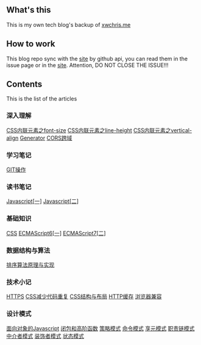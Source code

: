 ## What's this
This is my own tech blog's backup of [xwchris.me](https://xwchris.me)

## How to work
This blog repo sync with the [site](https://xwchris.me) by github api, you can read them in the issue page or in the [site](https://xwchris.me). Attention, DO NOT CLOSE THE ISSUE!!!

## Contents
This is the list of the articles

### 深入理解
[CSS内联元素之font-size](https://github.com/xwchris/blog/issues/13)
[CSS内联元素之line-height](https://github.com/xwchris/blog/issues/15)
[CSS内联元素之vertical-align](https://github.com/xwchris/blog/issues/16)
[Generator](https://github.com/xwchris/blog/issues/14)
[CORS跨域](https://github.com/xwchris/blog/issues/37)

### 学习笔记
[GIT操作](https://github.com/xwchris/blog/issues/1)

### 读书笔记
[Javascript[一]](https://github.com/xwchris/blog/issues/2)
[Javascript[二]](https://github.com/xwchris/blog/issues/3)

### 基础知识
[CSS](https://github.com/xwchris/blog/issues/6)
[ECMAScript6[一]](https://github.com/xwchris/blog/issues/4)
[ECMAScript7[二]](https://github.com/xwchris/blog/issues/5)

### 数据结构与算法
[排序算法原理与实现](https://github.com/xwchris/blog/issues/7)

### 技术小记
[HTTPS](https://github.com/xwchris/blog/issues/17)
[CSS减少代码重复](https://github.com/xwchris/blog/issues/18)
[CSS结构与布局](https://github.com/xwchris/blog/issues/19)
[HTTP缓存](https://github.com/xwchris/blog/issues/20)
[浏览器兼容](https://github.com/xwchris/blog/issues/37)

### 设计模式
[面向对象的Javascript](https://github.com/xwchris/blog/issues/21)
[闭包和高阶函数](https://github.com/xwchris/blog/issues/22)
[策略模式](https://github.com/xwchris/blog/issues/23)
[命令模式](https://github.com/xwchris/blog/issues/24)
[享元模式](https://github.com/xwchris/blog/issues/25)
[职责链模式](https://github.com/xwchris/blog/issues/26)
[中介者模式](https://github.com/xwchris/blog/issues/27)
[装饰者模式](https://github.com/xwchris/blog/issues/28)
[状态模式](https://github.com/xwchris/blog/issues/29)


